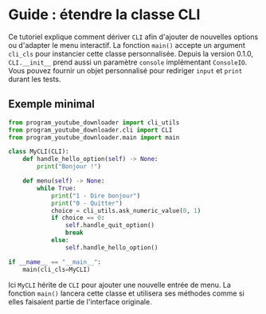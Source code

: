 # Guide : étendre la classe CLI

Ce tutoriel explique comment dériver `CLI` afin d'ajouter de nouvelles options ou d'adapter le menu interactif.
La fonction `main()` accepte un argument `cli_cls` pour instancier cette classe personnalisée.
Depuis la version 0.1.0, `CLI.__init__` prend aussi un paramètre `console`
implémentant `ConsoleIO`. Vous pouvez fournir un objet personnalisé pour
rediriger `input` et `print` durant les tests.

## Exemple minimal

```python
from program_youtube_downloader import cli_utils
from program_youtube_downloader.cli import CLI
from program_youtube_downloader.main import main

class MyCLI(CLI):
    def handle_hello_option(self) -> None:
        print("Bonjour !")

    def menu(self) -> None:
        while True:
            print("1 - Dire bonjour")
            print("0 - Quitter")
            choice = cli_utils.ask_numeric_value(0, 1)
            if choice == 0:
                self.handle_quit_option()
                break
            else:
                self.handle_hello_option()
```

```python
if __name__ == "__main__":
    main(cli_cls=MyCLI)
```

Ici `MyCLI` hérite de `CLI` pour ajouter une nouvelle entrée de menu. La fonction `main()` lancera cette classe et utilisera ses méthodes comme si elles faisaient partie de l'interface originale.
